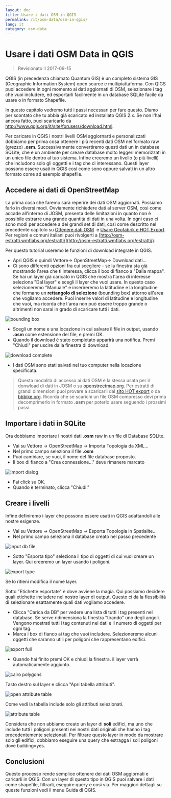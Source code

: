```yaml
---
layout: doc
title: Usare i dati OSM in QGIS
permalink: /it/osm-data/osm-in-qgis/
lang: it
category: osm-data
---
```


Usare i dati OSM Data in QGIS
=================

> Revisionato il 2017-09-15

QGIS (in precedenza chiamato Quantum GIS) è un completo sistema GIS (Geographic Information System) open source e multipiattaforma. Con QIGS puoi accedere in ogni momento ai dati aggiornati di OSM, selezionare i tag che vuoi includere, ed esportarli facilmente in un database SQLite facile da usare o in formato Shapefile.  

In questo capitolo vedremo tutti i passi necessari per fare questo. Diamo per scontato che tu abbia già scaricato ed installato QGIS 2.x. Se non l'hai ancora fatto, puoi scaricarlo da <http://www.qgis.org/it/site/forusers/download.html>.  

Per caricare in QGIS i nostri livelli OSM aggiornarti e personalizzati dobbiamo per prima cosa ottenere i più recenti dati OSM nel formato raw (grezzo) **.osm**.  Successivamente convertiremo questi dati un in database SQLite, che è un ambiente per creare database molto leggeri memorizzati in un unico file dentro al tuo sistema. Infine creeremo un livello (o più livelli) che includono solo gli oggetti e i tag che ci interessano. Questi layer possono essere usati in QGIS così come sono oppure salvati in un altro formato come ad esempio shapefile.  

Accedere ai dati di OpenStreetMap
---------------------------

La prima cosa che faremo sarà reperire dei dati OSM aggiornati. Possiamo farlo in diversi modi. Ovviamente richiedere dati al server OSM, così come accade all'interno di JOSM, presenta delle limitazioni in quanto non è possibile estrarre una grande quantità di dati in una volta. In ogni caso ci sono modi per accedere a dei grandi set di dati, così come
descritto nel precedente capitolo su [Ottenere dati OSM](/it/osm-data/getting-data)  e [Usare Geofabrik e HOT Export](/it/osm-data/geofabrik-and-hot-export). Per regioni e comuni italiani puoi rivolgerti a [http://osm-estratti.wmflabs.org/estratti/](http://osm-estratti.wmflabs.org/estratti/).  

Per questo tutorial useremo le funzioni di download integrate in QGIS.  

- Apri QGIS e quindi Vettore-> OpenStreetMap->  Download dati...  
- Ci sono differenti opzioni fra cui scegliere - se la finestra sta già mostrando l'area che ti interessa, clicca il box di fianco a "Dalla mappa". Se hai un layer già caricato in QGIS che mostra l'area di interesse seleziona "Dal layer" e scegli il layer che vuoi usare. In questo caso selezioneremo "Manuale" e inserireremo la latitudine e la longitudine che formano un **rettangolo di selezione** (bounding box) attorno all'area che vogliamo accedere. Puoi inserire valori di latitudine e longitudine che vuoi, ma ricorda che l'area non può essere troppo grande o altrimenti non sarai in grado di scaricare tutti i dati.  

![bounding box][]

- Scegli un nome e una locazione in cui salvare il file in output, usando **.osm** come estensione del file, e premi OK.  
- Quando il download è stato completato apparirà una notifica. Premi "Chiudi" per uscire dalla finestra di download.  

![download complete][]

- I dati OSM sono stati salvati nel tuo computer nella locazione specificata.  

> Questa modalità di accesso ai dati OSM è la stessa usata per il donwload di dati in JOSM o su [openstreetmap.org](http://www.openstreetmap.org). Per estratti di grandi dimensioni puoi provare a scaricarli dal [sito HOT export](http://export.hotosm.org) o da [bbbike.org](http://extract.bbbike.org/). Ricorda che se scarichi un file OSM compresso devi prima decomprimerlo in formato **.osm** per poterlo usare seguendo i prossimi passi.  


Importare i dati in SQLite
---------------------------

Ora dobbiamo importare i nostri dati **.osm** raw in un file di Database SQLite.  

- Vai su Vettore -> OpenStreetMap -> Importa Topologia da XML...  
- Nel primo campo seleziona il file **.osm**  
- Puoi cambiare, se vuoi, il nome del file database proposto.  
- Il box di fianco a "Crea connessione..." deve rimanere marcato  

![import dialog][]  

- Fai click su OK.  
- Quando è terminato, clicca "Chiudi."  


Creare i livelli
--------------

Infine definiremo i layer che possono essere usati in QGIS adattandoli alle nostre esigenze.  

- Vai su Vettore -> OpenStreetMap -> Esporta Topologia in Spatialite...  
- Nel primo campo seleziona il database creato nel passo precedente  

![input db file][]  

- Sotto "Esporta tipo" seleziona il tipo di oggetti di cui vuoi creare un layer. Qui creeremo un layer usando i poligoni.  

![export type][]  

Se lo ritieni modifica il nome layer.  

Sotto "Etichette esportate" è dove avviene la magia. Qui possiamo decidere quali etichette includere nel nostro layer di output.  Questo ci dà la flessibilità di selezionare esattamente quali dati vogliamo accedere.  

- Clicca "Carica da DB" per vedere una lista di tutti i tag presenti nel database. Se serve ridimensiona la finestra "tirando" uno degli angoli. Vengono mostrati tutti i tag contenuti nei dati e il numero di oggetti per ogni tag.  
- Marca i box di fianco ai tag che vuoi includere. Selezioneremo alcuni oggetti che saranno utili per poligoni che rappresentano edifici.  

![export full][]  

- Quando hai finito premi OK e chiudi la finestra. il layer verrà automaticamente aggiunto.  

![cairo polygons][]  

Tasto destro sul layer e clicca "Apri tabella attributi".  

![open attribute table][]  

Come vedi la tabella include solo gli attributi selezionati.  

![attribute table][]  

Considera che non abbiamo creato un layer di **soli** edifici, ma uno che include tutti i poligoni presenti nei nostri dati originali che hanno i tag precedentemente selezionati. Per filtrare questo layer in modo da mostrare solo gli edifici, dobbiamo eseguire una query che estragga i soli poligoni dove building=yes.


Conclusioni
-------

Questo processo rende semplice ottenere dei dati OSM aggiornati e caricarli in QGIS. Con un layer di questo tipo in QGIS puoi salvare i dati come shapefile, filtrarli, eseguire query e così via. Per maggiori dettagli su queste funzioni vedi il menu Guida di QGIS.  


[bounding box]: /images/osm-data/bounding_box.png
[download complete]: /images/osm-data/download_complete.png
[import dialog]: /images/osm-data/import_dialog.png
[input db file]: /images/osm-data/input_db_file.png
[export type]: /images/osm-data/export_type.png
[export full]: /images/osm-data/export_full.png
[cairo polygons]: /images/osm-data/cairo_polygons.png
[open attribute table]: /images/osm-data/open_attribute_table.png
[attribute table]: /images/osm-data/attribute_table.png
